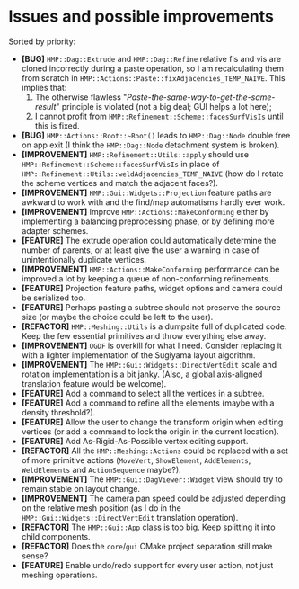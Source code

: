 # Issues and possible improvements
Sorted by priority:
- **\[BUG\]** `HMP::Dag::Extrude` and `HMP::Dag::Refine` relative fis and vis are cloned incorrectly during a paste operation, so I am recalculating them from scratch in `HMP::Actions::Paste::fixAdjacencies_TEMP_NAIVE`. This implies that:
    1. The otherwise flawless "*Paste-the-same-way-to-get-the-same-result*" principle is violated (not a big deal; GUI helps a lot here);
    2. I cannot profit from `HMP::Refinement::Scheme::facesSurfVisIs` until this is fixed.
- **\[BUG\]** `HMP::Actions::Root::~Root()` leads to `HMP::Dag::Node` double free on app exit (I think the `HMP::Dag::Node` detachment system is broken).
- **\[IMPROVEMENT\]** `HMP::Refinement::Utils::apply` should use `HMP::Refinement::Scheme::facesSurfVisIs` in place of `HMP::Refinement::Utils::weldAdjacencies_TEMP_NAIVE` (how do I rotate the scheme vertices and match the adjacent faces?).
- **\[IMPROVEMENT\]** `HMP::Gui::Widgets::Projection` feature paths are awkward to work with and the find/map automatisms hardly ever work.
- **\[IMPROVEMENT\]** Improve `HMP::Actions::MakeConforming` either by implementing a balancing preprocessing phase, or by defining more adapter schemes.
- **\[FEATURE\]** The extrude operation could automatically determine the number of parents, or at least give the user a warning in case of unintentionally duplicate vertices.
- **\[IMPROVEMENT\]** `HMP::Actions::MakeConforming` performance can be improved a lot by keeping a queue of non-conforming refinements.
- **\[FEATURE\]** Projection feature paths, widget options and camera could be serialized too.
- **\[FEATURE\]** Perhaps pasting a subtree should not preserve the source size (or maybe the choice could be left to the user).
- **\[REFACTOR\]** `HMP::Meshing::Utils` is a dumpsite full of duplicated code. Keep the few essential primitives and throw everything else away.
- **\[IMPROVEMENT\]** `OGDF` is overkill for what I need. Consider replacing it with a lighter implementation of the Sugiyama layout algorithm.
- **\[IMPROVEMENT\]** The `HMP::Gui::Widgets::DirectVertEdit` scale and rotation implementation is a bit janky. (Also, a global axis-aligned translation feature would be welcome).
- **\[FEATURE\]** Add a command to select all the vertices in a subtree.
- **\[FEATURE\]** Add a command to refine all the elements (maybe with a density threshold?).
- **\[FEATURE\]** Allow the user to change the transform origin when editing vertices (or add a command to lock the origin in the current location).
- **\[FEATURE\]** Add As-Rigid-As-Possible vertex editing support.
- **\[REFACTOR\]** All the `HMP::Meshing::Actions` could be replaced with a set of more primitive actions (`MoveVert`, `ShowElement`, `AddElements`, `WeldElements` and `ActionSequence` maybe?).
- **\[IMPROVEMENT\]** The `HMP::Gui::DagViewer::Widget` view should try to remain stable on layout change.
- **\[IMPROVEMENT\]** The camera pan speed could be adjusted depending on the relative mesh position (as I do in the `HMP::Gui::Widgets::DirectVertEdit` translation operation).
- **\[REFACTOR\]** The `HMP::Gui::App` class is too big. Keep splitting it into child components.
- **\[REFACTOR\]** Does the `core`/`gui` CMake project separation still make sense? 
- **\[FEATURE\]** Enable undo/redo support for every user action, not just meshing operations.
